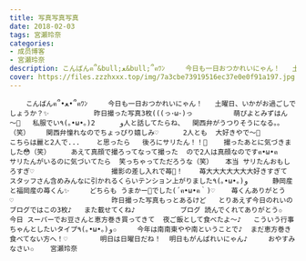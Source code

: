```yaml
---
title: 写真写真写真
date: 2018-02-03
tags: 宮瀬玲奈
categories: 
- 成员博客
- 宮瀬玲奈
description: こんばんฅ՞&bull;ﻌ&bull;՞ฅﾜﾝ     今日も一日おつかれいにゃん！   土曜日、いかがお過ごしでしょうか？✨           昨日撮った写真3枚(((っ･&omega;･)っ          萌ぴよとみずはん ～💓   私服でい٩(｡&bull;&o...
cover: https://files.zzzhxxx.top/img/7a3cbe73919516ec37e0e0f91a197.jpg 
---
```


        こんばんฅ՞•ﻌ•՞ฅﾜﾝ     今日も一日おつかれいにゃん！   土曜日、いかがお過ごしでしょうか？✨           昨日撮った写真3枚(((っ･ω･)っ          萌ぴよとみずはん ～💓   私服でい٩(｡•ω•｡)و      2人と話してたらね、  関西弁がうつりそうになる。。（笑）    関西弁憧れなのでちょっぴり嬉しみ♡      2人とも  大好きやで～💓                      こちらは麗と2人で...    と思ったら   後ろにサリたん！！💓    撮ったあとに気づきました😳（笑）     あえて真顔で撮ろってなって撮った  ので2人は真顔なのですฅ•ω•ฅ    サリたんがいるのに気づいてたら  笑っちゃってただろうな（笑）   本当 サリたんおもしろすぎ♡                   撮影の差し入れで苺💓！    苺大大大大大大大好きすぎて  スタッフさん含めみんなに引かれるくらいテンション上がりました٩(｡•ω•｡)و      静岡産と福岡産の苺くん✨     どちらも うまかー💓でした(´ฅ•ω•ฅ｀)♡    苺くんありがとう♡                        昨日撮った写真もっとあるけど   とりあえず今日のれいのブログではこの3枚♪   また載せてくね♪           ブログ 読んでくれてありがとう✩     今日 スーパーでお豆さんと恵方巻き買ってきて  夜ご飯として食べたよ～♪   こういう行事ちゃんとしたいタイプ٩(｡•ω•｡)و✩     今年は南南東やや南ということで♪  まだ恵方巻き食べてない方へ！♡        明日は日曜日だね！  明日もがんばれいにゃん♪     おやすみなさい✩    宮瀬玲奈


